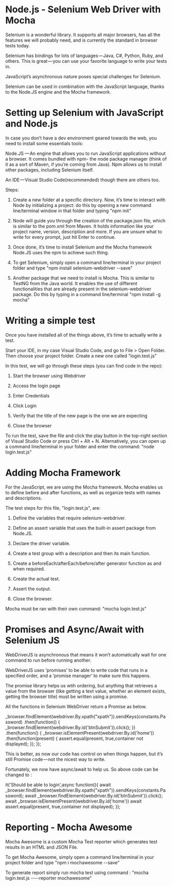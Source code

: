 # Node.js - Selenium Web Driver with Mocha

Selenium is a wonderful library. It supports all major browsers, has all the features we will probably need, and is currently the standard in browser tests today.

Selenium has bindings for lots of languages — Java, C#, Python, Ruby, and others. This is great — you can use your favorite language to write your tests in.

JavaScript’s asynchronous nature poses special challenges for Selenium.

Selenium can be used in combination with the JavaScript language, thanks to the Node.JS engine and the Mocha framework.

# Setting up Selenium with JavaScript and Node.js

In case you don’t have a dev environment geared towards the web, you need to install some essentials tools:

Node.JS — An engine that allows you to run JavaScript applications without a browser. It comes bundled with npm- the node package manager (think of it as a sort of Maven, if you’re coming from Java). Npm allows us to install other packages, including Selenium itself.

An IDE — Visual Studio Code(recommended) though there are others too.

Steps:

1. Create a new folder at a specific directory. Now, it’s time to interact with Node by initializing a project: do this by opening a new command line/terminal window in that folder and typing "npm init"

2. Node will guide you through the creation of the package.json file, which is similar to the pom.xml from Maven. It holds information like your project name, version, description and more. If you are unsure what to write for every prompt, just hit Enter to continue.

3. Once done, it’s time to install Selenium and the Mocha framework  Node.JS uses the npm to achieve such thing.

4. To get Selenium, simply open a command line/terminal in your project folder and type "npm install selenium-webdriver --save"

5. Another package that we need to install is Mocha. This is similar to TestNG from the Java world. It enables the use of different functionalities that are already present in the selenium-webdriver package. Do this by typing in a command line/terminal "npm install -g mocha"

# Writing a simple test

Once you have installed all of the things above, it’s time to actually write a test.

Start your IDE, in my case Visual Studio Code, and go to File > Open Folder. Then choose your project folder. 
Create a new one called "login.test.js"

In this test, we will go through these steps (you can find code in the repo):

1. Start the browser using Webdriver

2. Access the login page

3. Enter Credentials

4. Click Login

5. Verify that the title of the new page is the one we are expecting

6. Close the browser

To run the test, save the file and click the play button in the top-right section of Visual Studio Code or press Ctrl + Alt + N. Alternatively, you can open up a command line/terminal in your folder and enter the command: "node login.test.js"

# Adding Mocha Framework

For the JavaScript, we are using the Mocha framework. Mocha enables us to define before and after functions, as well as organize tests with names and descriptions.

The test steps for this file, "login.test.js", are:

1. Define the variables that require selenium-webdriver.

2. Define an assert variable that uses the built-in assert package from Node.JS.

3. Declare the driver variable.

4. Create a test group with a description and then its main function.

5. Create a beforeEach/afterEach/before/after generator function as and when required.

6. Create the actual test.

7. Assert the output.

8. Close the browser.

Mocha must be ran with their own command: "mocha login.test.js"

# Promises and Async/Await with Selenium JS

WebDriverJS is asynchronous that means it won’t automatically wait for one command to run before running another.

WebDriverJS uses ‘promises’ to be able to write code that runs in a specified order, and a ‘promise manager’ to make sure this happens.

The promise library helps us wtih ordering, but anything that retrieves a value from the browser (like getting a text value, whether an element exists, getting the browser title) must be written using a promise.

All the functions in Selenium WebDriver return a Promise as below.

_browser.findElement(webdriver.By.xpath("xpath")).sendKeys(constants.Password)
.then(function() {
_browser.findElement(webdriver.By.id('btnSubmit')).click();
})
.then(function() {
_browser.isElementPresent(webdriver.By.id('home'))
.then(function(present) {
      assert.equal(present, true,container not displayed);
});
});

This is better, as now our code has control on when things happen, but it’s still Promise code — not the nicest way to write.

Fortunately, we now have async/await to help us. So above code can be changed to :

it('Should be able to login',async function(){
await _browser.findElement(webdriver.By.xpath("xpath")).sendKeys(constants.Password);
await _browser.findElement(webdriver.By.id('btnSubmit')).click();
await _browser.isElementPresent(webdriver.By.id('home'))
await assert.equal(present, true,container not displayed);
});
    

# Reporting - Mocha Awesome

Mocha Awesome is a custom Mocha Test reporter which generates test results in an HTML and JSON File.

To get Mocha Awesome, simply open a command line/terminal in your project folder and type "npm i mochawesome --save"

To generate report simply run mocha test using command : "mocha login.test.js ----reporter mochawesome"
